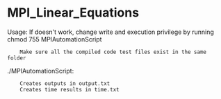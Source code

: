 # MPI_Linear_Equations

Usage:
        If doesn't work, change write and execution privilege by running        
        chmod 755 MPIAutomationScript

        Make sure all the compiled code test files exist in the same folder
        
./MPIAutomationScript:

        Creates outputs in output.txt
        Creates time results in time.txt
        
